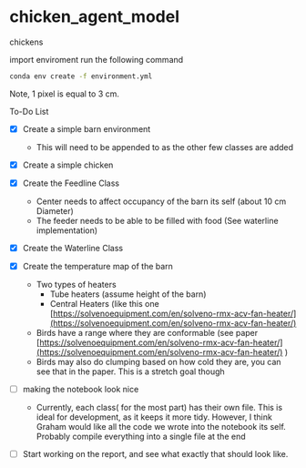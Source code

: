 # chicken_agent_model

chickens

import enviroment run the following command
```bash
conda env create -f environment.yml
```

Note, 1 pixel is equal to 3 cm.

To-Do List
- [x] Create a simple barn environment
  - This will need to be appended to as the other few classes are added
- [x] Create a simple chicken
- [x] Create the Feedline Class
  - Center needs to affect occupancy of the barn its self (about 10 cm Diameter)
  - The feeder needs to be able to be filled with food (See waterline implementation)
- [x] Create the Waterline Class
- [x] Create the temperature map of the barn
  - Two types of heaters
    - Tube heaters (assume height of the barn)
    - Central Heaters (like this one [https://solvenoequipment.com/en/solveno-rmx-acv-fan-heater/](https://solvenoequipment.com/en/solveno-rmx-acv-fan-heater/)
  - Birds have a range where they are conformable (see paper [https://solvenoequipment.com/en/solveno-rmx-acv-fan-heater/](https://solvenoequipment.com/en/solveno-rmx-acv-fan-heater/) )
  - Birds may also do clumping based on how cold they are, you can see that in the paper. This is a stretch goal though
 - [ ] making the notebook look nice 
   - Currently, each class( for the most part) has their own file. This is ideal for development, as it keeps it more tidy.
      However, I think Graham would like all the code we wrote into the notebook its self. Probably compile everything into a single file at the end
 - [ ] Start working on the report, and see what exactly that should look like. 

